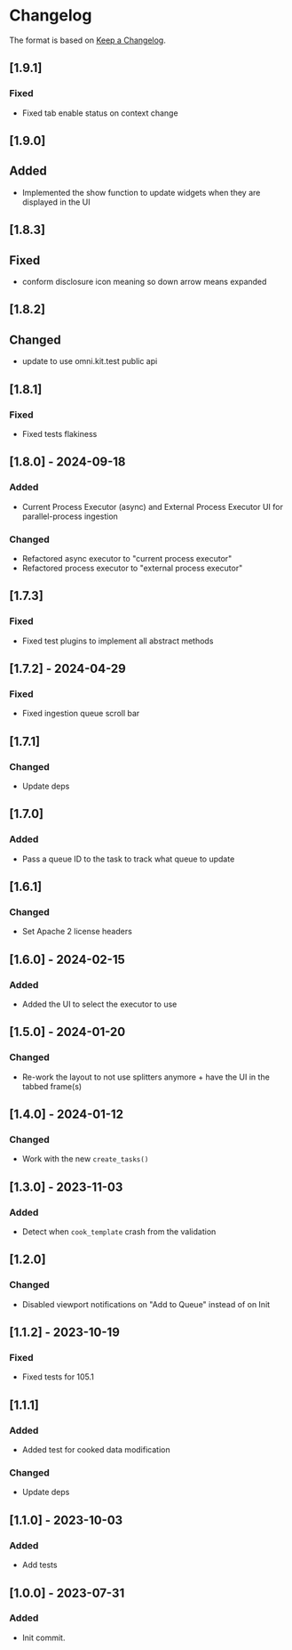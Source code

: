 # Changelog

The format is based on [Keep a Changelog](https://keepachangelog.com/en/1.0.0/).

## [1.9.1]
### Fixed
- Fixed tab enable status on context change

## [1.9.0]
## Added
- Implemented the show function to update widgets when they are displayed in the UI

## [1.8.3]
## Fixed
- conform disclosure icon meaning so down arrow means expanded

## [1.8.2]
## Changed
- update to use omni.kit.test public api

## [1.8.1]
### Fixed
- Fixed tests flakiness

## [1.8.0] - 2024-09-18
### Added
- Current Process Executor (async) and External Process Executor UI for parallel-process ingestion

### Changed
- Refactored async executor to "current process executor"
- Refactored process executor to "external process executor"

## [1.7.3]
### Fixed
- Fixed test plugins to implement all abstract methods

## [1.7.2] - 2024-04-29
### Fixed
- Fixed ingestion queue scroll bar

## [1.7.1]
### Changed
- Update deps

## [1.7.0]
### Added
- Pass a queue ID to the task to track what queue to update

## [1.6.1]
### Changed
- Set Apache 2 license headers

## [1.6.0] - 2024-02-15
### Added
- Added the UI to select the executor to use

## [1.5.0] - 2024-01-20
### Changed
- Re-work the layout to not use splitters anymore + have the UI in the tabbed frame(s)

## [1.4.0] - 2024-01-12
### Changed
- Work with the new `create_tasks()`

## [1.3.0] - 2023-11-03
### Added
- Detect when `cook_template` crash from the validation

## [1.2.0]
### Changed
- Disabled viewport notifications on "Add to Queue" instead of on Init

## [1.1.2] - 2023-10-19
### Fixed
- Fixed tests for 105.1

## [1.1.1]
### Added
- Added test for cooked data modification

### Changed
- Update deps

## [1.1.0] - 2023-10-03
### Added
- Add tests

## [1.0.0] - 2023-07-31
### Added
- Init commit.
